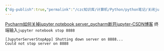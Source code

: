 ```yaml
---
{"dg-publish":true,"permalink":"/czc知识库/计算机/Python/python笔记/关闭jupyter服务器 在pycharm中/","dgPassFrontmatter":true,"created":"2024-12-07T08:39:46.978+08:00","updated":"2024-12-08T12:19:23.736+08:00"}
---
```



[Pycharm如何关掉jupyter notebook server\_pycharm断开jupyter-CSDN博客](https://blog.csdn.net/a19990412/article/details/88215568)
终端输入`jupyter notebook stop 8888`
```(venv) PS C:\Users\czc\Desktop\czc-androidmaldet_comparative-main> jupyter notebook stop 8888
[JupyterServerStopApp] Shutting down server on 8888...
Could not stop server on 8888
```